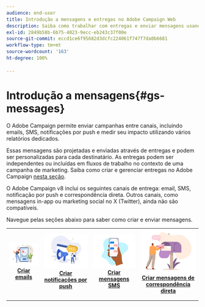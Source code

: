 ```yaml
---
audience: end-user
title: Introdução a mensagens e entregas no Adobe Campaign Web
description: Saiba como trabalhar com entregas e enviar mensagens usando o Campaign Web
exl-id: 2849b58b-6b75-4023-9ecc-eb243c37f00e
source-git-commit: eccd1ce6f95682d3dcfc224061f747f7da0b6681
workflow-type: tm+mt
source-wordcount: '163'
ht-degree: 100%

---
```



# Introdução a mensagens{#gs-messages}

O Adobe Campaign permite enviar campanhas entre canais, incluindo emails, SMS, notificações por push e medir seu impacto utilizando vários relatórios dedicados.

Essas mensagens são projetadas e enviadas através de entregas e podem ser personalizadas para cada destinatário. As entregas podem ser independentes ou incluídas em fluxos de trabalho no contexto de uma campanha de marketing. Saiba como criar e gerenciar entregas no Adobe Campaign [nesta seção](gs-deliveries.md).

O Adobe Campaign v8 inclui os seguintes canais de entrega: email, SMS, notificação por push e correspondência direta. Outros canais, como mensagens in-app ou marketing social no X (Twitter), ainda não são compatíveis.

Navegue pelas seções abaixo para saber como criar e enviar mensagens.

<table style="table-layout:fixed">
    <tr style="border: 0;">
    <td align="center">
    <a href="../email/create-email.md">
    <img alt="Seção Criar emails" src="assets/do-not-localize/email.jpg">
    </a>
    <div><a href="../email/create-email.md"><strong>Criar emails</strong>
    </div>
    <p>
    </td>
    <td align="center">
    <a href="../push/create-push.md">
      <img alt="Seção Criar notificações por push" src="assets/do-not-localize/push.jpg">
    </a>
    <div>
    <a href="../push/gs-push.md"><strong>Criar notificações por push</strong></a>
    </div>
    <p>
    </td>
    <td align="center">
    <a href="../sms/create-sms.md">
      <img alt="Seção Criar mensagens SMS" src="assets/do-not-localize/sms.jpg">
    </a>
    </div>
    <div>
    <a href="../sms/create-sms.md"><strong>Criar mensagens SMS</strong></a>
    </div>
    <p>
    </td>
    <td align="center">
    <a href="../direct-mail/gs-direct-mail.md">
      <img alt="Seção Criar mensagens de correspondência direta" src="assets/do-not-localize/direct-mail.jpg">
    </a>
    <div>
    <a href="../direct-mail/gs-direct-mail.md"><strong>Criar mensagens de correspondência direta</strong></a>
    </div>
    <p>
    </td>
    </tr>
</table>
